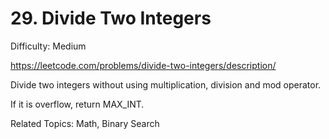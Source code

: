 # 29. Divide Two Integers

Difficulty: Medium

https://leetcode.com/problems/divide-two-integers/description/

Divide two integers without using multiplication, division and mod operator.

If it is overflow, return MAX_INT.

Related Topics: Math, Binary Search
